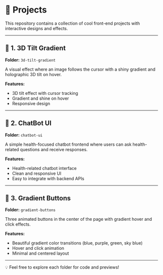 # 🚀 Projects

This repository contains a collection of cool front-end projects with interactive designs and effects.

---

## 📁 1. 3D Tilt Gradient

**Folder:** `3d-tilt-gradient`

A visual effect where an image follows the cursor with a shiny gradient and holographic 3D tilt on hover.

**Features:**
- 3D tilt effect with cursor tracking
- Gradient and shine on hover
- Responsive design

---

## 📁 2. ChatBot UI

**Folder:** `chatbot-ui`

A simple health-focused chatbot frontend where users can ask health-related questions and receive responses.

**Features:**
- Health-related chatbot interface
- Clean and responsive UI
- Easy to integrate with backend APIs

---

## 📁 3. Gradient Buttons

**Folder:** `gradient-buttons`

Three animated buttons in the center of the page with gradient hover and click effects.

**Features:**
- Beautiful gradient color transitions (blue, purple, green, sky blue)
- Hover and click animation
- Minimal and centered layout

---

💡 Feel free to explore each folder for code and previews!
